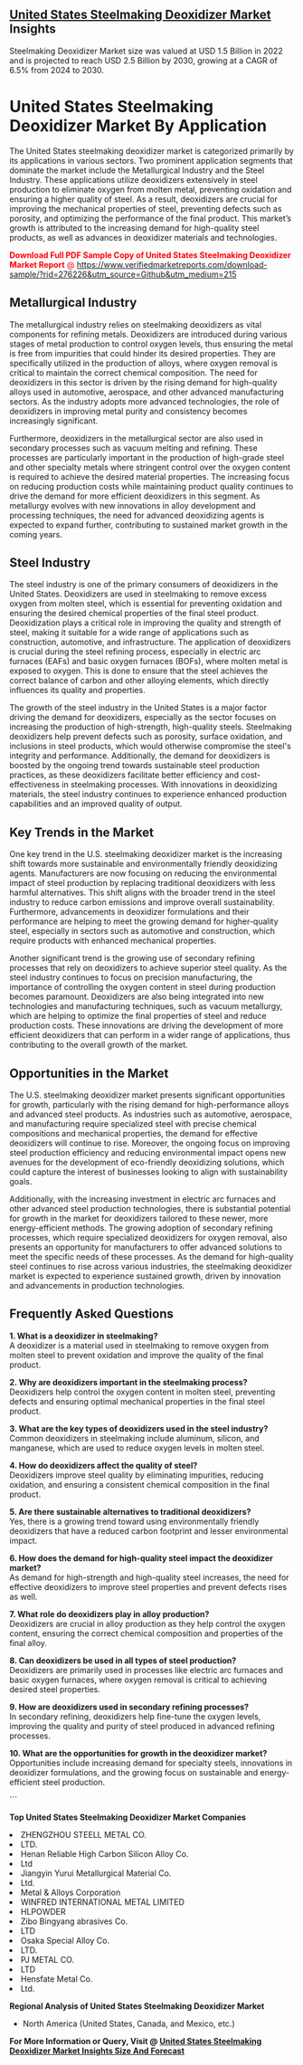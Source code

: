 <h2><a href="https://www.verifiedmarketreports.com/download-sample/?rid=276226&amp;utm_source=Github&amp;utm_medium=215" target="_blank">United States Steelmaking Deoxidizer Market</a> Insights</h2><p>Steelmaking Deoxidizer Market size was valued at USD 1.5 Billion in 2022 and is projected to reach USD 2.5 Billion by 2030, growing at a CAGR of 6.5% from 2024 to 2030.</p><p><h1>United States Steelmaking Deoxidizer Market By Application</h1><p>The United States steelmaking deoxidizer market is categorized primarily by its applications in various sectors. Two prominent application segments that dominate the market include the Metallurgical Industry and the Steel Industry. These applications utilize deoxidizers extensively in steel production to eliminate oxygen from molten metal, preventing oxidation and ensuring a higher quality of steel. As a result, deoxidizers are crucial for improving the mechanical properties of steel, preventing defects such as porosity, and optimizing the performance of the final product. This market’s growth is attributed to the increasing demand for high-quality steel products, as well as advances in deoxidizer materials and technologies. <p><span class=""><span style="color: #ff0000;"><strong>Download Full PDF Sample Copy of United States Steelmaking Deoxidizer Market Report</strong> @ </span><a href="https://www.verifiedmarketreports.com/download-sample/?rid=276226&amp;utm_source=Github&amp;utm_medium=215" target="_blank">https://www.verifiedmarketreports.com/download-sample/?rid=276226&amp;utm_source=Github&amp;utm_medium=215</a></span></p></p><h2>Metallurgical Industry</h2><p>The metallurgical industry relies on steelmaking deoxidizers as vital components for refining metals. Deoxidizers are introduced during various stages of metal production to control oxygen levels, thus ensuring the metal is free from impurities that could hinder its desired properties. They are specifically utilized in the production of alloys, where oxygen removal is critical to maintain the correct chemical composition. The need for deoxidizers in this sector is driven by the rising demand for high-quality alloys used in automotive, aerospace, and other advanced manufacturing sectors. As the industry adopts more advanced technologies, the role of deoxidizers in improving metal purity and consistency becomes increasingly significant.</p><p>Furthermore, deoxidizers in the metallurgical sector are also used in secondary processes such as vacuum melting and refining. These processes are particularly important in the production of high-grade steel and other specialty metals where stringent control over the oxygen content is required to achieve the desired material properties. The increasing focus on reducing production costs while maintaining product quality continues to drive the demand for more efficient deoxidizers in this segment. As metallurgy evolves with new innovations in alloy development and processing techniques, the need for advanced deoxidizing agents is expected to expand further, contributing to sustained market growth in the coming years.</p><h2>Steel Industry</h2><p>The steel industry is one of the primary consumers of deoxidizers in the United States. Deoxidizers are used in steelmaking to remove excess oxygen from molten steel, which is essential for preventing oxidation and ensuring the desired chemical properties of the final steel product. Deoxidization plays a critical role in improving the quality and strength of steel, making it suitable for a wide range of applications such as construction, automotive, and infrastructure. The application of deoxidizers is crucial during the steel refining process, especially in electric arc furnaces (EAFs) and basic oxygen furnaces (BOFs), where molten metal is exposed to oxygen. This is done to ensure that the steel achieves the correct balance of carbon and other alloying elements, which directly influences its quality and properties.</p><p>The growth of the steel industry in the United States is a major factor driving the demand for deoxidizers, especially as the sector focuses on increasing the production of high-strength, high-quality steels. Steelmaking deoxidizers help prevent defects such as porosity, surface oxidation, and inclusions in steel products, which would otherwise compromise the steel's integrity and performance. Additionally, the demand for deoxidizers is boosted by the ongoing trend towards sustainable steel production practices, as these deoxidizers facilitate better efficiency and cost-effectiveness in steelmaking processes. With innovations in deoxidizing materials, the steel industry continues to experience enhanced production capabilities and an improved quality of output.</p><h2>Key Trends in the Market</h2><p>One key trend in the U.S. steelmaking deoxidizer market is the increasing shift towards more sustainable and environmentally friendly deoxidizing agents. Manufacturers are now focusing on reducing the environmental impact of steel production by replacing traditional deoxidizers with less harmful alternatives. This shift aligns with the broader trend in the steel industry to reduce carbon emissions and improve overall sustainability. Furthermore, advancements in deoxidizer formulations and their performance are helping to meet the growing demand for higher-quality steel, especially in sectors such as automotive and construction, which require products with enhanced mechanical properties.</p><p>Another significant trend is the growing use of secondary refining processes that rely on deoxidizers to achieve superior steel quality. As the steel industry continues to focus on precision manufacturing, the importance of controlling the oxygen content in steel during production becomes paramount. Deoxidizers are also being integrated into new technologies and manufacturing techniques, such as vacuum metallurgy, which are helping to optimize the final properties of steel and reduce production costs. These innovations are driving the development of more efficient deoxidizers that can perform in a wider range of applications, thus contributing to the overall growth of the market.</p><h2>Opportunities in the Market</h2><p>The U.S. steelmaking deoxidizer market presents significant opportunities for growth, particularly with the rising demand for high-performance alloys and advanced steel products. As industries such as automotive, aerospace, and manufacturing require specialized steel with precise chemical compositions and mechanical properties, the demand for effective deoxidizers will continue to rise. Moreover, the ongoing focus on improving steel production efficiency and reducing environmental impact opens new avenues for the development of eco-friendly deoxidizing solutions, which could capture the interest of businesses looking to align with sustainability goals.</p><p>Additionally, with the increasing investment in electric arc furnaces and other advanced steel production technologies, there is substantial potential for growth in the market for deoxidizers tailored to these newer, more energy-efficient methods. The growing adoption of secondary refining processes, which require specialized deoxidizers for oxygen removal, also presents an opportunity for manufacturers to offer advanced solutions to meet the specific needs of these processes. As the demand for high-quality steel continues to rise across various industries, the steelmaking deoxidizer market is expected to experience sustained growth, driven by innovation and advancements in production technologies.</p><h2>Frequently Asked Questions</h2><p><b>1. What is a deoxidizer in steelmaking?</b><br>A deoxidizer is a material used in steelmaking to remove oxygen from molten steel to prevent oxidation and improve the quality of the final product.</p><p><b>2. Why are deoxidizers important in the steelmaking process?</b><br>Deoxidizers help control the oxygen content in molten steel, preventing defects and ensuring optimal mechanical properties in the final steel product.</p><p><b>3. What are the key types of deoxidizers used in the steel industry?</b><br>Common deoxidizers in steelmaking include aluminum, silicon, and manganese, which are used to reduce oxygen levels in molten steel.</p><p><b>4. How do deoxidizers affect the quality of steel?</b><br>Deoxidizers improve steel quality by eliminating impurities, reducing oxidation, and ensuring a consistent chemical composition in the final product.</p><p><b>5. Are there sustainable alternatives to traditional deoxidizers?</b><br>Yes, there is a growing trend toward using environmentally friendly deoxidizers that have a reduced carbon footprint and lesser environmental impact.</p><p><b>6. How does the demand for high-quality steel impact the deoxidizer market?</b><br>As demand for high-strength and high-quality steel increases, the need for effective deoxidizers to improve steel properties and prevent defects rises as well.</p><p><b>7. What role do deoxidizers play in alloy production?</b><br>Deoxidizers are crucial in alloy production as they help control the oxygen content, ensuring the correct chemical composition and properties of the final alloy.</p><p><b>8. Can deoxidizers be used in all types of steel production?</b><br>Deoxidizers are primarily used in processes like electric arc furnaces and basic oxygen furnaces, where oxygen removal is critical to achieving desired steel properties.</p><p><b>9. How are deoxidizers used in secondary refining processes?</b><br>In secondary refining, deoxidizers help fine-tune the oxygen levels, improving the quality and purity of steel produced in advanced refining processes.</p><p><b>10. What are the opportunities for growth in the deoxidizer market?</b><br>Opportunities include increasing demand for specialty steels, innovations in deoxidizer formulations, and the growing focus on sustainable and energy-efficient steel production.</p>```</p><p><strong>Top United States Steelmaking Deoxidizer Market Companies</strong></p><div data-test-id=""><p><li>ZHENGZHOU STEELL METAL CO.</li><li>LTD.</li><li> Henan Reliable High Carbon Silicon Alloy Co.</li><li>Ltd</li><li> Jiangyin Yurui Metallurgical Material Co.</li><li>Ltd.</li><li> Metal & Alloys Corporation</li><li> WINFRED INTERNATIONAL METAL LIMITED</li><li> HLPOWDER</li><li> Zibo Bingyang abrasives Co.</li><li> LTD</li><li> Osaka Special Alloy Co.</li><li>LTD.</li><li> PJ METAL CO.</li><li> LTD</li><li> Hensfate Metal Co.</li><li> Ltd.</li></p><div><strong>Regional Analysis of&nbsp;United States Steelmaking Deoxidizer Market</strong></div><ul><li dir="ltr"><p dir="ltr">North America&nbsp;(United States, Canada, and Mexico, etc.)</p></li></ul><p><strong>For More Information or Query, Visit @&nbsp;</strong><strong><a href="https://www.verifiedmarketreports.com/product/steelmaking-deoxidizer-market/?utm_source=Github&amp;utm_medium=215" target="_blank">United States Steelmaking Deoxidizer Market Insights Size And Forecast</a></strong></p></div>
